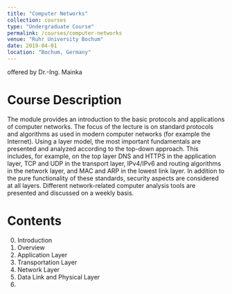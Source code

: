```yaml
---
title: "Computer Networks"
collection: courses
type: "Undergraduate Course"
permalink: /courses/computer-networks
venue: "Ruhr University Bochum"
date: 2019-04-01
location: "Bochum, Germany"
---
```


offered by Dr.-Ing. Mainka

Course Description
======

The module provides an introduction to the basic protocols and applications of computer networks.
The focus of the lecture is on standard protocols and algorithms as used in modern computer networks (for example the Internet).
Using a layer model, the most important fundamentals are presented and analyzed according to the top-down approach.
This includes, for example, on the top layer DNS and HTTPS in the application layer, TCP and UDP in the transport layer, IPv4/IPv6 and routing algorithms in the network layer, and MAC and ARP in the lowest link layer.
In addition to the pure functionality of these standards, security aspects are considered at all layers.
Different network-related computer analysis tools are presented and discussed on a weekly basis.


Contents
======

0. Introduction
1. Overview
2. Application Layer
3. Transportation Layer
4. Network Layer
5. Data Link and Physical Layer
6. 
